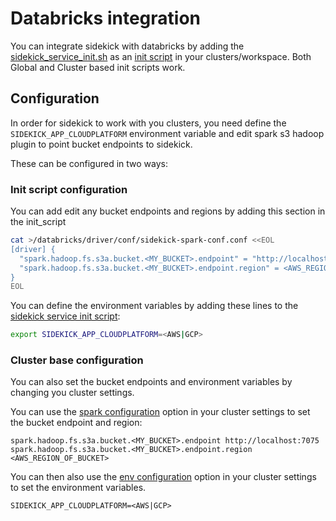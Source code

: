 # Databricks integration

You can integrate sidekick with databricks by adding the [sidekick_service_init.sh](./sidekick_service_init.sh) as an [init script](https://docs.databricks.com/clusters/init-scripts.html) in your clusters/workspace. Both Global and Cluster based init scripts work.


## Configuration

In order for sidekick to work with you clusters, you need define the `SIDEKICK_APP_CLOUDPLATFORM` environment variable and edit spark s3 hadoop plugin to point bucket endpoints to sidekick.

These can be configured in two ways:

### Init script configuration

You can add edit any bucket endpoints and regions by adding this section in the init_script

```bash
cat >/databricks/driver/conf/sidekick-spark-conf.conf <<EOL
[driver] {
  "spark.hadoop.fs.s3a.bucket.<MY_BUCKET>.endpoint" = "http://localhost:7075"
  "spark.hadoop.fs.s3a.bucket.<MY_BUCKET>.endpoint.region" = <AWS_REGION_OF_BUCKET>
}
EOL
```

You can define the environment variables by adding these lines to the [sidekick service init script](./sidekick_service_init.sh):

```bash
export SIDEKICK_APP_CLOUDPLATFORM=<AWS|GCP>
```

### Cluster base configuration

You can also set the bucket endpoints and environment variables by changing you cluster settings.

You can use the [spark configuration](https://docs.databricks.com/clusters/configure.html#spark-configuration) option in your cluster settings to set the bucket endpoint and region:

```
spark.hadoop.fs.s3a.bucket.<MY_BUCKET>.endpoint http://localhost:7075
spark.hadoop.fs.s3a.bucket.<MY_BUCKET>.endpoint.region <AWS_REGION_OF_BUCKET>
```

You can then also use the [env configuration](https://docs.databricks.com/clusters/configure.html#environment-variables) option in your cluster settings to set the environment variables.

```
SIDEKICK_APP_CLOUDPLATFORM=<AWS|GCP>
```
